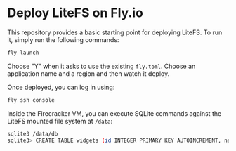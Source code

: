 Deploy LiteFS on Fly.io
=======================

This repository provides a basic starting point for deploying LiteFS. To run it,
simply run the following commands:

```sh
fly launch
```

Choose "Y" when it asks to use the existing `fly.toml`. Choose an application
name and a region and then watch it deploy.

Once deployed, you can log in using:

```sh
fly ssh console
```

Inside the Firecracker VM, you can execute SQLite commands against the
LiteFS mounted file system at `/data`:

```sh
sqlite3 /data/db
sqlite3> CREATE TABLE widgets (id INTEGER PRIMARY KEY AUTOINCREMENT, name TEXT);
```
